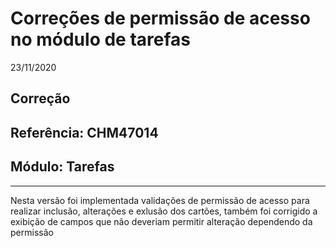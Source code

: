 # Correções de permissão de acesso no módulo de tarefas
23/11/2020
## Correção
## Referência: CHM47014
## Módulo: Tarefas
***

Nesta versão foi implementada validações de permissão de acesso para realizar inclusão, alterações e exlusão dos cartões, também foi corrigido a exibição de campos que não deveriam permitir alteração dependendo da permissão